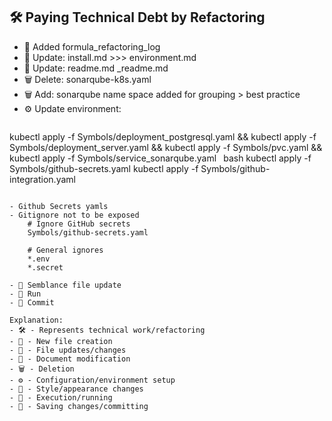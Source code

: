 ## 🛠️ Paying Technical Debt by Refactoring

- 📝 Added formula_refactoring_log
- 🔄 Update: install.md >>> environment.md 
- 📄 Update: readme.md _readme.md
- 🗑️ Delete: sonarqube-k8s.yaml
- 🗑️ Add: sonarqube name space added for grouping > best practice 
- ⚙️ Update environment:
    ```bash
kubectl apply -f Symbols/deployment_postgresql.yaml && kubectl apply -f Symbols/deployment_server.yaml && kubectl apply -f Symbols/pvc.yaml && kubectl apply -f Symbols/service_sonarqube.yaml
    ```
    ```bash
kubectl apply -f Symbols/github-secrets.yaml
kubectl apply -f Symbols/github-integration.yaml    
```

- Github Secrets yamls
- Gitignore not to be exposed
    # Ignore GitHub secrets
    Symbols/github-secrets.yaml

    # General ignores
    *.env
    *.secret

- 🎨 Semblance file update
- 🚀 Run
- 💾 Commit

Explanation:
- 🛠️ - Represents technical work/refactoring
- 📝 - New file creation
- 🔄 - File updates/changes
- 📄 - Document modification
- 🗑️ - Deletion
- ⚙️ - Configuration/environment setup
- 🎨 - Style/appearance changes
- 🚀 - Execution/running
- 💾 - Saving changes/committing